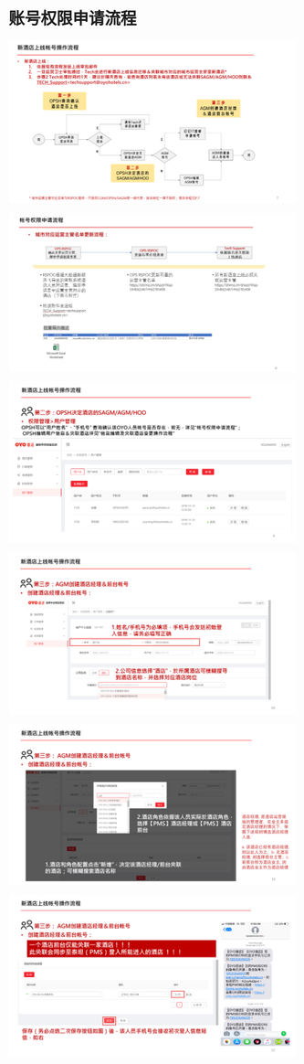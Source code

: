 # 账号权限申请流程



![](../../../.gitbook/assets/image%20%2853%29.png)

  


![](../../../.gitbook/assets/image%20%289%29.png)

![](../../../.gitbook/assets/image%20%2883%29.png)

![](../../../.gitbook/assets/image%20%2862%29.png)

![](../../../.gitbook/assets/image%20%28124%29.png)

![](../../../.gitbook/assets/image%20%2872%29.png)

